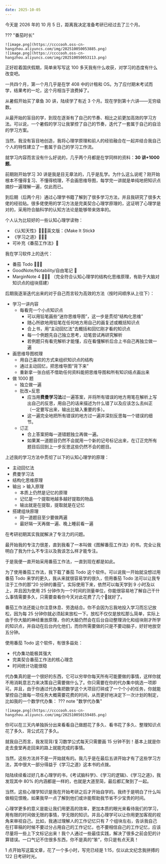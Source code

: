 ```yaml
---
date: 2025-10-05
---
```


今天是 2026 年的 10 月 5 日，距离我决定准备考研已经过去了三个月。

??? "番茄时长"

	![image.png](https://ccccooh.oss-cn-hangzhou.aliyuncs.com/img/202510050053885.png)
	![image.png](https://ccccooh.oss-cn-hangzhou.aliyuncs.com/img/202510050053113.png)

正好趁着国庆假期，简单来写写这 100 多天我有什么收获，对学习的态度有什么改变吧。

一共四个月，第一个月几乎是在学 408 中的计租和 OS。为了应付期末考试而学，结果考的一坨，这个月相当于浪费掉了。

从暑假开始买了章鱼 30 讲，陆续学了有近 3 个月。现在学到第十六讲——无穷级数。

从最开始的盲目的学，到现在逐渐有了自己的节奏、相比之前更加高效的学习方法。可以说，一个暑假的学习让我掌控了自己的节奏，迭代了一套属于自己的自洽的学习方案。

当然，我没有盲目地创造，我将心理学原理和前人的经验融合在一起并结合我自己个人的特性建立了一套属于自己的学习工作流。

就学习内容而言没有什么好说的，几乎两个月都是在学同样的资料：**30 讲+1000 题**。

前期刚开始学习 30 讲是我是目无章法的，几乎是乱学。为什么这么说呢？刚开始根本不懂得复习、不懂得梳理，不会画思维导图，每学完一讲就是单纯地把知识点摘抄一遍理解一遍，仅此而已。


到后期（后两个月）通过心理学书籍了解到了很多学习方法，并且我研究了很多大佬的经验贴。很多佬使用的学习方法是完美契合心理学原理的，这证明了心理学是对的，采用符合脑科学的认知方法论是能够带来效率的。

个人认为比较好的一些认知心理学读物：

- 《认知天性》🌟🌟🌟英文版：《Make It Stick》
- 《学习之道》🌟🌟🌟
- 可补充《番茄工作法》🌟

我在学习软件上的迭代：

- 番茄 Todo 🌟🌟🌟
- GoodNote/Notability/自由笔记 🌟
- MarginNote 4 🌟🌟🌟 （完全符合认知心理学的结构化思维原理，有助于大脑对知识点的组块搭建）

后期我逐渐迭代出来的对于自己而言较为高效的方法（按时间顺序从上往下）：

- 学习一讲内容
	- 每看完一个小点知识点
		- 可以用铅笔画些“迷你思维导图”，这一步是贯彻“结构化思维”
		- 随心所欲地用铅笔在任何地方用自己的画复述或概括知识点
		- 合上书，用“主动回忆法”去概括和回忆刚才看的知识点
		- 每一个例题先自己独立思考，动笔尝试再研究解析
		- 若例题只有看完解析才能懂，应在看懂解析后合上书自己再独立做一遍
- 画思维导图梳理
	- 用自己喜欢的方式来组织知识点的结构
	- 通过主动回忆，把思维导图“背下来”
	- 重新拿一张白纸不借助任何资料能把思维导图和所有知识结点画出来
- 做 1000 题
	- 独立做一遍
	- 批改+反思
		- 应当用**费曼学习法**过一遍答案，并将所有错误的地方用笔在解析上写出自己的反思，用自己的话来描述为什么错了以及应该怎么去纠正（一定要写出来，输出比输入重要的多）。
		- 这一遍完全地把所有错误的地方过一遍并深刻反思每一个错误的细节。
	- 订正
		- 合上答案把每一道错题独立再做一遍。
		- 如果某一道题目仍然不会就用一个新的记号标记出来，在订正完所有题目后回到上一步反思这些仍然不会的题目。

上述我的学习方法中贯彻了以下的认知心理学的原理：

- 主动回忆法
- 费曼学习法
- 结构化思维原理
- 输出 $>$ 输入原理
	- 本质上仍然是记忆的原理
	- 记忆是一个提取地越多越好提取的物品
	- 输出就是在提取，提取就是在记忆
- 搭建组块原理
	- 同一道题目至少要做两遍
	- 最好隔一天再做一遍、晚上睡前看一遍

在考研初期其实我就解决了专注力的问题。

最开始我的专注力很差，直到我看了一本叫做《图解番茄工作法》的书。完全让我明白了我为什么不专注以及我该怎么样才能专注。

于是我便一直开始采用番茄工作法，一直到现在都是如此。

为了使用番茄工作法，我下载了番茄 Todo 这个软件。可以说我一开始就没想过用番茄 Todo 来学的更久，我从来就很容易学的很久，但用番茄 Todo 法可以让我专注于工作的那“20 分钟的番茄”。实际使用下来，依然可以每天学到 9 小时及以上，并且因为使用 25 分钟作为一个时间的测量单位，你能很容易地了解自己干什么事情需要多久，只需要查看你今天对此花费了几个🍅就好了。

番茄工作法还能让你注意休息、劳逸结合。你不会因为忘我地投入学习而忘记放松，因为每 25 分钟你就必须起来放松一下。放松不仅仅是放松那么简单，实际上由于你大脑的神经重放原理，你的大脑仍然会在后台自动整理消化和组块刚才所学的知识点，并自动在后台内化他们，而你所需要做的只是不要动脑子，好好地放空五分钟。

使用番茄 Todo 这个软件，有很多益处：

- 代办集功能极其强大
- 完美契合番茄工作法的核心理念
- 时间统计功能很稳

代办集真的是一个很好的东西，它可以穷举你每天所有可能要做的事情，这样你就不用消耗意志力来决策自己需要做什么了。你只需要在你的代办集中挑选一项即可。并且，由于你通过代办集把数学这个大项目打碎成了一个个小的任务，你就能掌控自己做每一项任务大概需要花费的时间，从而更好地决定下一次计划的制定，比如我的一个数学代办集：
??? note "数学代办集"

	![image.png](https://ccccooh.oss-cn-hangzhou.aliyuncs.com/img/202510050159485.png)


你可以在三天内单独拆分出来看看自己做题花了多久、看书花了多久、整理知识点花了多久、背公式花了多久。

就我自己而言，我发现背/复习数学公式每天只需要画 15 分钟不到！基本上就是你走去食堂再走回来的路上就能完成的事情。

当然，这些方法并不是一开始就有的。我几乎是在最后五讲开始才有了这些学习方法，其中很大一部分得益于《学习之道》这本书的点拨。

陆陆续续看过好几本心理学的书，《考试脑科学》、《学习的逻辑》、《学习之道》，我发现其中 80% 的内涵都是一样的，也就是大道至简，最后都汇聚到了一起。

当然，这些心理学知识是我在开始考研之后才开始自学的。我终于是明白了什么叫做相见恨晚，如果我早一点了解到他们或许能帮助我节省不少宝贵的时间。

心理学更多的意义是能让我们用更高的效率，更加本质的眼光来看待我们的学习，用有限的时间做无限的事情，学无限的知识。并且心理学可以让你用更加客观的视角来审视自己。比如，我通过理解人的工作记忆只有 7 个组块左右，告诉我自己在打草稿的时候不要过分占用自己的工作记忆，也不要相信自己的工作记忆，应该尽量将一些上下文标记出来！我个人通过一些最佳实践，解决了很多之前会犯的计算错误。一口气记不住很多东西，你不是真的“笨”，你只是有点天真！


1 点开始写这篇文章，花了一个多小时，写完已经是 1:15，仅以此文纪念我拼搏的 122 日考研时光。


